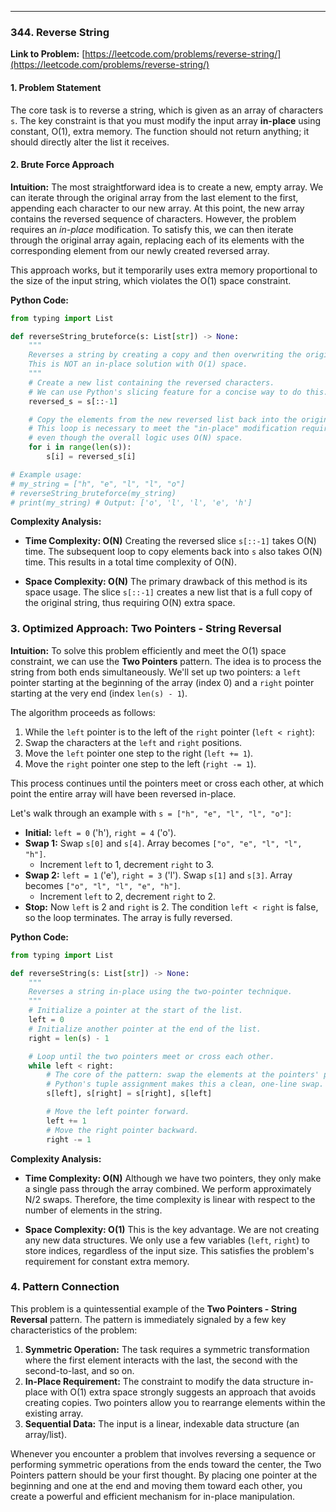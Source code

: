 ---
### **344. Reverse String**
**Link to Problem:** [https://leetcode.com/problems/reverse-string/](https://leetcode.com/problems/reverse-string/)

#### **1. Problem Statement**
The core task is to reverse a string, which is given as an array of characters `s`. The key constraint is that you must modify the input array **in-place** using constant, O(1), extra memory. The function should not return anything; it should directly alter the list it receives.

#### **2. Brute Force Approach**
**Intuition:**
The most straightforward idea is to create a new, empty array. We can iterate through the original array from the last element to the first, appending each character to our new array. At this point, the new array contains the reversed sequence of characters. However, the problem requires an *in-place* modification. To satisfy this, we can then iterate through the original array again, replacing each of its elements with the corresponding element from our newly created reversed array.

This approach works, but it temporarily uses extra memory proportional to the size of the input string, which violates the O(1) space constraint.

**Python Code:**
```python
from typing import List

def reverseString_bruteforce(s: List[str]) -> None:
    """
    Reverses a string by creating a copy and then overwriting the original.
    This is NOT an in-place solution with O(1) space.
    """
    # Create a new list containing the reversed characters.
    # We can use Python's slicing feature for a concise way to do this.
    reversed_s = s[::-1]

    # Copy the elements from the new reversed list back into the original list.
    # This loop is necessary to meet the "in-place" modification requirement,
    # even though the overall logic uses O(N) space.
    for i in range(len(s)):
        s[i] = reversed_s[i]

# Example usage:
# my_string = ["h", "e", "l", "l", "o"]
# reverseString_bruteforce(my_string)
# print(my_string) # Output: ['o', 'l', 'l', 'e', 'h']
```
**Complexity Analysis:**

*   **Time Complexity: O(N)**
    Creating the reversed slice `s[::-1]` takes O(N) time. The subsequent loop to copy elements back into `s` also takes O(N) time. This results in a total time complexity of O(N).

*   **Space Complexity: O(N)**
    The primary drawback of this method is its space usage. The slice `s[::-1]` creates a new list that is a full copy of the original string, thus requiring O(N) extra space.

### **3. Optimized Approach: Two Pointers - String Reversal**
**Intuition:**
To solve this problem efficiently and meet the O(1) space constraint, we can use the **Two Pointers** pattern. The idea is to process the string from both ends simultaneously. We'll set up two pointers: a `left` pointer starting at the beginning of the array (index 0) and a `right` pointer starting at the very end (index `len(s) - 1`).

The algorithm proceeds as follows:
1.  While the `left` pointer is to the left of the `right` pointer (`left < right`):
2.  Swap the characters at the `left` and `right` positions.
3.  Move the `left` pointer one step to the right (`left += 1`).
4.  Move the `right` pointer one step to the left (`right -= 1`).

This process continues until the pointers meet or cross each other, at which point the entire array will have been reversed in-place.

Let's walk through an example with `s = ["h", "e", "l", "l", "o"]`:
*   **Initial:** `left = 0` ('h'), `right = 4` ('o').
*   **Swap 1:** Swap `s[0]` and `s[4]`. Array becomes `["o", "e", "l", "l", "h"]`.
    *   Increment `left` to 1, decrement `right` to 3.
*   **Swap 2:** `left = 1` ('e'), `right = 3` ('l'). Swap `s[1]` and `s[3]`. Array becomes `["o", "l", "l", "e", "h"]`.
    *   Increment `left` to 2, decrement `right` to 2.
*   **Stop:** Now `left` is 2 and `right` is 2. The condition `left < right` is false, so the loop terminates. The array is fully reversed.

**Python Code:**
```python
from typing import List

def reverseString(s: List[str]) -> None:
    """
    Reverses a string in-place using the two-pointer technique.
    """
    # Initialize a pointer at the start of the list.
    left = 0
    # Initialize another pointer at the end of the list.
    right = len(s) - 1

    # Loop until the two pointers meet or cross each other.
    while left < right:
        # The core of the pattern: swap the elements at the pointers' positions.
        # Python's tuple assignment makes this a clean, one-line swap.
        s[left], s[right] = s[right], s[left]

        # Move the left pointer forward.
        left += 1
        # Move the right pointer backward.
        right -= 1
```
**Complexity Analysis:**

*   **Time Complexity: O(N)**
    Although we have two pointers, they only make a single pass through the array combined. We perform approximately N/2 swaps. Therefore, the time complexity is linear with respect to the number of elements in the string.

*   **Space Complexity: O(1)**
    This is the key advantage. We are not creating any new data structures. We only use a few variables (`left`, `right`) to store indices, regardless of the input size. This satisfies the problem's requirement for constant extra memory.

### **4. Pattern Connection**
This problem is a quintessential example of the **Two Pointers - String Reversal** pattern. The pattern is immediately signaled by a few key characteristics of the problem:

1.  **Symmetric Operation:** The task requires a symmetric transformation where the first element interacts with the last, the second with the second-to-last, and so on.
2.  **In-Place Requirement:** The constraint to modify the data structure in-place with O(1) extra space strongly suggests an approach that avoids creating copies. Two pointers allow you to rearrange elements within the existing array.
3.  **Sequential Data:** The input is a linear, indexable data structure (an array/list).

Whenever you encounter a problem that involves reversing a sequence or performing symmetric operations from the ends toward the center, the Two Pointers pattern should be your first thought. By placing one pointer at the beginning and one at the end and moving them toward each other, you create a powerful and efficient mechanism for in-place manipulation.